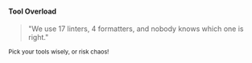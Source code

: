 #### Tool Overload

> "We use 17 linters, 4 formatters, and nobody knows which one is right."

<small>Pick your tools wisely, or risk chaos!</small>
